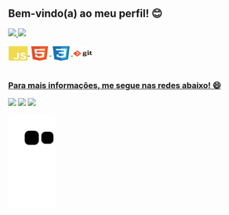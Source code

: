  ## Bem-vindo(a) ao meu perfil! 😊
 
 <div>
   <a href="https://github.com/leticiascastor">
   <img height="180em" src="https://github-readme-stats.vercel.app/api?username=leticiascastor&show_icons=true&theme=radical"/>
   <img height="180em" src="https://github-readme-stats.vercel.app/api/top-langs/?username=leticiascastor&layout=compact&langs_count=6&theme=radical"/>

</div>
<div style="display: inline_block"><br>
  <img align="center" alt="Js" height="30" width="40" src="https://raw.githubusercontent.com/devicons/devicon/master/icons/javascript/javascript-plain.svg">
  <img align="center" alt="HTML" height="30" width="40" src="https://raw.githubusercontent.com/devicons/devicon/master/icons/html5/html5-original.svg">
  <img align="center" alt="CSS" height="30" width="40" src="https://raw.githubusercontent.com/devicons/devicon/master/icons/css3/css3-original.svg">
 <img align="center" alt="git" height="30" width="40" src="https://raw.githubusercontent.com/devicons/devicon/master/icons/git/git-original-wordmark.svg">
</div>
 
 <br>
 
  ### Para mais informações, me segue nas redes abaixo! 😄
 
<div> 
  <a href="https://instagram.com/leticiascastor/" target="_blank"><img src="https://img.shields.io/badge/-Instagram-%23E4405F?style=for-the-badge&logo=instagram&logoColor=white" target="_blank"></a>
  <a href = "mailto:leticiasilvacastor@gmail.com"><img src="https://img.shields.io/badge/-Gmail-%23333?style=for-the-badge&logo=gmail&logoColor=white" target="_blank"></a>
  <a href="https://www.linkedin.com/in/leticiascastor" target="_blank"><img src="https://img.shields.io/badge/-LinkedIn-%230077B5?style=for-the-badge&logo=linkedin&logoColor=white" target="_blank"></a> 
 
  ![Snake animation](https://github.com/leticiascastor/leticiascastor/blob/output/github-contribution-grid-snake.svg)

</div>
